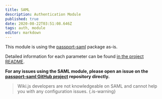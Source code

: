 ```yaml
---
title: SAML
description: Authentication Module
published: true
date: 2020-08-22T03:51:08.646Z
tags: auth, module
editor: markdown
---
```


This module is using the [passport-saml](https://github.com/node-saml/passport-saml) package as-is.

Detailed information for each parameter can be found [in the project README](https://github.com/node-saml/passport-saml#config-parameter-details).

**For any issues using the SAML module, please open an issue on the [passport-saml GitHub project](https://github.com/node-saml/passport-saml/issues) repository directly.**
> Wiki.js developers are not knowledgeable on SAML and cannot help you with any configuration issues.
{.is-warning}
